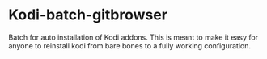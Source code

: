 # Kodi-batch-gitbrowser
Batch for auto installation of Kodi addons. This is meant to make it easy for anyone to reinstall kodi from bare bones to a fully working configuration.
